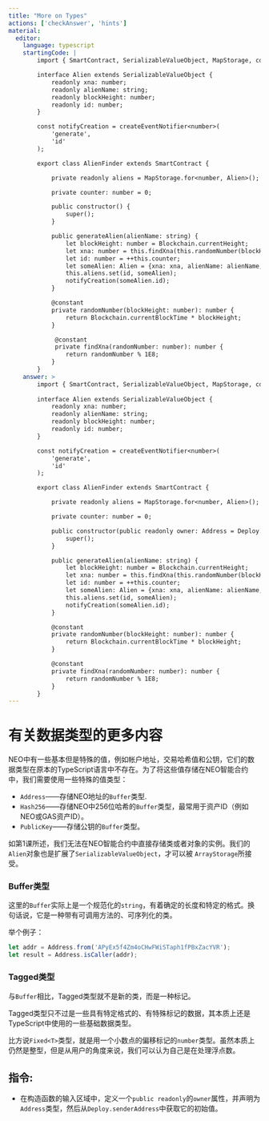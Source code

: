 ```yaml
---
title: "More on Types"
actions: ['checkAnswer', 'hints']
material: 
  editor:
    language: typescript
    startingCode: |
        import { SmartContract, SerializableValueObject, MapStorage, constant, Blockchain, createEventNotifier } from '@neo-one/smart-contract';

        interface Alien extends SerializableValueObject {
            readonly xna: number;
            readonly alienName: string;
            readonly blockHeight: number;
            readonly id: number;
        }

        const notifyCreation = createEventNotifier<number>(
            'generate',
            'id'
        );

        export class AlienFinder extends SmartContract {

            private readonly aliens = MapStorage.for<number, Alien>();

            private counter: number = 0; 

            public constructor() {
                super();
            }

            public generateAlien(alienName: string) {
                let blockHeight: number = Blockchain.currentHeight;
                let xna: number = this.findXna(this.randomNumber(blockHeight));
                let id: number = ++this.counter;
                let someAlien: Alien = {xna: xna, alienName: alienName, blockHeight: blockHeight, id: id};
                this.aliens.set(id, someAlien);
                notifyCreation(someAlien.id);
            }

            @constant
            private randomNumber(blockHeight: number): number {
                return Blockchain.currentBlockTime * blockHeight;
            }

             @constant
             private findXna(randomNumber: number): number {
                return randomNumber % 1E8;
            }
        }
    answer: > 
        import { SmartContract, SerializableValueObject, MapStorage, constant, Blockchain, createEventNotifier, Address, Deploy } from '@neo-one/smart-contract';
        
        interface Alien extends SerializableValueObject {
            readonly xna: number;
            readonly alienName: string;
            readonly blockHeight: number;
            readonly id: number;
        }

        const notifyCreation = createEventNotifier<number>(
            'generate',
            'id'
        );

        export class AlienFinder extends SmartContract {

            private readonly aliens = MapStorage.for<number, Alien>();

            private counter: number = 0; 

            public constructor(public readonly owner: Address = Deploy.senderAddress) {
                super();
            }

            public generateAlien(alienName: string) {
                let blockHeight: number = Blockchain.currentHeight;
                let xna: number = this.findXna(this.randomNumber(blockHeight));
                let id: number = ++this.counter;
                let someAlien: Alien = {xna: xna, alienName: alienName, blockHeight: blockHeight, id: id};
                this.aliens.set(id, someAlien);
                notifyCreation(someAlien.id);
            }

            @constant
            private randomNumber(blockHeight: number): number {
                return Blockchain.currentBlockTime * blockHeight;
            }

            @constant
            private findXna(randomNumber: number): number {
                return randomNumber % 1E8;
            }
        }
---
```


# 有关数据类型的更多内容

NEO中有一些基本但是特殊的值，例如帐户地址，交易哈希值和公钥，它们的数据类型在原本的TypeScript语言中不存在。为了将这些值存储在NEO智能合约中，我们需要使用一些特殊的值类型：

- `Address`——存储NEO地址的`Buffer`类型.
- `Hash256`——存储NEO中256位哈希的`Buffer`类型，最常用于资产ID（例如NEO或GAS资产ID）。
- `PublicKey`——存储公钥的`Buffer`类型。

如第1课所述，我们无法在NEO智能合约中直接存储类或者对象的实例。我们的`Alien`对象也是扩展了`SerializableValueObject`，才可以被 `ArrayStorage`所接受。

### Buffer类型

这里的`Buffer`实际上是一个规范化的`string`，有着确定的长度和特定的格式。换句话说，它是一种带有可调用方法的、可序列化的类。

举个例子：

```typescript
let addr = Address.from('APyEx5f4Zm4oCHwFWiSTaph1fPBxZacYVR');
let result = Address.isCaller(addr);
```

### Tagged类型

与`Buffer`相比，Tagged类型就不是新的类，而是一种标记。

Tagged类型只不过是一些具有特定格式的、有特殊标记的数据，其本质上还是TypeScript中使用的一些基础数据类型。

比方说`Fixed<T>`类型，就是用一个小数点的偏移标记的`number`类型。虽然本质上仍然是整型，但是从用户的角度来说，我们可以认为自己是在处理浮点数。

## 指令: 

- 在构造函数的输入区域中，定义一个`public readonly`的`owner`属性，并声明为`Address`类型，然后从`Deploy.senderAddress`中获取它的初始值。
